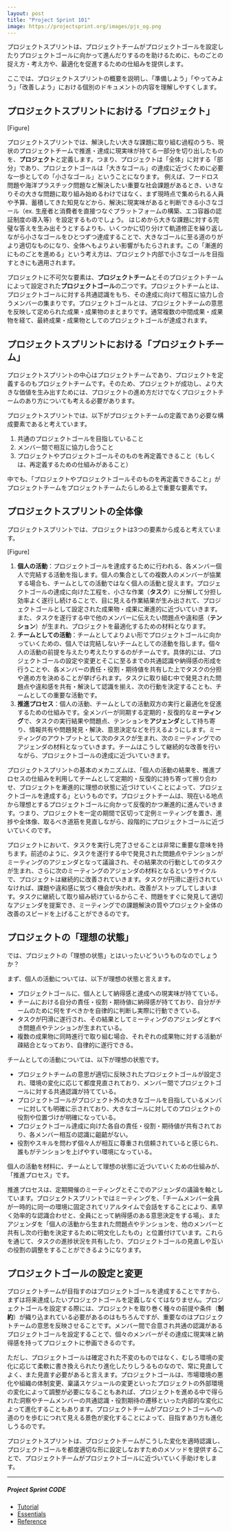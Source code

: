 ```yaml
---
layout: post
title: "Project Sprint 101"
image: https://projectsprint.org/images/pjs_og.png
---
```


プロジェクトスプリントは、プロジェクトチームがプロジェクトゴールを設定したりプロジェクトゴールに向かって進んだりするのを助けるために、ものごとの捉え方・考え方や、最適化を促進するための仕組みを提供します。

ここでは、プロジェクトスプリントの概要を説明し、「準備しよう」「やってみよう」「改善しよう」における個別のドキュメントの内容を理解しやすくします。

## プロジェクトスプリントにおける「プロジェクト」

[Figure]

プロジェクトスプリントでは、解決したい大きな課題に取り組む過程のうち、現状のプロジェクトチームで推進・達成に現実味が持てる一部分を切り出したものを、**プロジェクト**と定義します。つまり、プロジェクトは「全体」に対する「部分」であり、プロジェクトゴールは「大きなゴール」の達成に近づくために必要な一歩としての「小さなゴール」ということになります。
例えば、フードロス問題や海洋プラスチック問題など解決したい重要な社会課題があるとき、いきなりその大きな問題に取り組み始めるわけではなく、まず現時点で集められる人員や予算、蓄積してきた知見などから、解決に現実味があると判断できる小さなゴール（ex. 生産者と消費者を直接つなぐプラットフォームの構築、エコ容器の認証制度の導入等）を設定するものでしょう。
はじめから大きな課題に対する完璧な答えを生み出そうとするよりも、いくつかに切り分けて軌道修正を繰り返しながら小さなゴールをひとつずつ達成することで、大きなゴールに至る道のりがより適切なものになり、全体へもよりよい影響がもたらされます。この「漸進的にものごとを進める」という考え方は、プロジェクト内部で小さなゴールを目指すときにも適用されます。

プロジェクトに不可欠な要素は、**プロジェクトチーム**とそのプロジェクトチームによって設定された**プロジェクトゴール**の二つです。プロジェクトチームとは、プロジェクトゴールに対する共通認識をもち、その達成に向けて相互に協力し合うメンバーの集まりです。プロジェクトゴールとは、プロジェクトチームの意思を反映して定められた成果・成果物のまとまりです。通常複数の中間成果・成果物を経て、最終成果・成果物としてのプロジェクトゴールが達成されます。

## プロジェクトスプリントにおける「プロジェクトチーム」

プロジェクトスプリントの中心はプロジェクトチームであり、プロジェクトを定義するのもプロジェクトチームです。そのため、プロジェクトが成功し、より大きな価値を生み出すためには、プロジェクトの進め方だけでなくプロジェクトチームのあり方についても考える必要があります。

プロジェクトスプリントでは、以下がプロジェクトチームの定義であり必要な構成要素であると考えています。

1. 共通のプロジェクトゴールを目指していること
2. メンバー間で相互に協力し合うこと
3. プロジェクトやプロジェクトゴールそのものを再定義できること（もしくは、再定義するための仕組みがあること）

中でも、「プロジェクトやプロジェクトゴールそのものを再定義できること」がプロジェクトチームをプロジェクトチームたらしめる上で重要な要素です。

## プロジェクトスプリントの全体像

プロジェクトスプリントでは、プロジェクトは3つの要素から成ると考えています。

[Figure]

1. **個人の活動**：プロジェクトゴールを達成するために行われる、各メンバー個人で完結する活動を指します。個人の集合としての複数人のメンバーが協業する場合も、チームとしての活動ではなく個人の活動と捉えます。プロジェクトゴールの達成に向けた工程を、小さな作業（**タスク**）に分解して分担し効率よく遂行し続けることで、目に見える作業結果が生み出されて、プロジェクトゴールとして設定された成果物・成果に漸進的に近づいていきます。また、タスクを遂行する中で他のメンバーに伝えたい問題点や違和感（**テンション**）が生まれ、プロジェクトを最適化するための材料となります。
2. **チームとしての活動**：チームとしてよりよい形でプロジェクトゴールに向かっていくための、個人では完結しないチームとしての活動を指します。個々人の活動の前提を与えたり考えたりするのがチームです。具体的には、プロジェクトゴールの設定や変更とそこに至るまでの共通認識や納得感の形成を行うことや、各メンバーの責任・役割・期待値を共有した上でタスクの分担や進め方を決めることが挙げられます。タスクに取り組む中で発見された問題点や違和感を共有・解決して認識を揃え、次の行動を決定することも、チームとしての重要な活動です。
3. **推進プロセス**：個人の活動、チームとしての活動双方の実行と最適化を促進するための仕組みです。全メンバーが同期する定期的・反復的な**ミーティング**で、タスクの実行結果や問題点、テンションを**アジェンダ**として持ち寄り、情報共有や問題発見・解決、意思決定などを行えるようにします。ミーティングのアウトプットとして次のタスクが生まれ、次のミーティングでのアジェンダの材料となっていきます。チームはこうして継続的な改善を行いながら、プロジェクトゴールの達成に近づいていきます。

プロジェクトスプリントの基本のメカニズムは、「個人の活動の結果を、推進プロセスの仕組みを利用してチームとして定期的・反復的に持ち寄って擦り合わせ、プロジェクトを漸進的に理想の状態に近づけていくことによって、プロジェクトゴールを達成する」というものです。プロジェクトチームは、現在いる地点から理想とするプロジェクトゴールに向かって反復的かつ漸進的に進んでいきます。つまり、プロジェクトを一定の期間で区切って定例ミーティングを置き、進捗や全体像、取るべき道筋を見直しながら、段階的にプロジェクトゴールに近づいていくのです。

プロジェクトにおいて、タスクを実行し完了させることは非常に重要な意味を持ちます。前述のように、タスクを遂行する中で発見された問題点やテンションがミーティングのアジェンダとなって議論され、その結果次の行動としてのタスクが生まれ、さらに次のミーティングのアジェンダの材料となるというサイクルで、プロジェクトは継続的に改善されていきます。タスクが円滑に遂行されていなければ、課題や違和感に気づく機会が失われ、改善がストップしてしまいます。タスクに継続して取り組み続けているからこそ、問題をすぐに発見して適切なアジェンダを提案でき、ミーティングでの課題解決の質やプロジェクト全体の改善のスピードを上げることができるのです。

## プロジェクトの「理想の状態」

では、プロジェクトの「理想の状態」とはいったいどういうものなのでしょうか？

まず、個人の活動については、以下が理想の状態と言えます。
- プロジェクトゴールに、個人として納得感と達成への現実味が持てている。
- チームにおける自分の責任・役割・期待値に納得感が持てており、自分がチームのために何をすべきかを自律的に判断し実際に行動できている。
- タスクが円滑に遂行され、その結果としてミーティングのアジェンダとすべき問題点やテンションが生まれている。
- 複数の成果物に同時進行で取り組む場合、それぞれの成果物に対する活動が疎結合となっており、自律的に遂行できる。

チームとしての活動については、以下が理想の状態です。
- プロジェクトチームの意思が適切に反映されたプロジェクトゴールが設定され、環境の変化に応じて都度見直されており、メンバー間でプロジェクトゴールに対する共通認識が持てている。
- プロジェクトゴールがプロジェクト外の大きなゴールを目指しているメンバーに対しても明確に示されており、大きなゴールに対してのプロジェクトの役割や位置づけが明確になっている。
- プロジェクトゴール達成に向けた各自の責任・役割・期待値が共有されており、各メンバー相互の認識に齟齬がない。
- 役割やスキルを問わず個々人が相互に尊重され信頼されていると感じられ、誰もがテンションを上げやすい環境になっている。

個人の活動を材料に、チームとして理想の状態に近づいていくための仕組みが、「推進プロセス」です。

推進プロセスは、定期開催のミーティングとそこでのアジェンダの議論を軸としています。プロジェクトスプリントではミーティングを、「チームメンバー全員が一時的に同一の環境に固定されてリアルタイムで会話をすることにより、素早く効率的な認識合わせと、全員にとって納得感のある意思決定をする場」、またアジェンダを「個人の活動から生まれた問題点やテンションを、他のメンバーと共有し次の行動を決定するために明文化したもの」と位置付けています。これらを通じて、タスクの進捗状況を共有したり、プロジェクトゴールの見直しや互いの役割の調整をすることができるようになります。

## プロジェクトゴールの設定と変更

プロジェクトチームが目指すのはプロジェクトゴールを達成することですから、まずは将来達成したいプロジェクトゴールを定義しなくてはなりません。プロジェクトゴールを設定する際には、プロジェクトを取り巻く種々の前提や条件（**制約**）が織り込まれている必要があるのはもちろんですが、重要なのはプロジェクトチームの意思を反映させることです。メンバー間で合意され共通の認識があるプロジェクトゴールを設定することで、個々のメンバーがその達成に現実味と納得感を持ってプロジェクトに参画できるのです。

ただし、プロジェクトゴールは確定された不変のものではなく、むしろ環境の変化に応じて柔軟に書き換えられたり進化したりしうるものなので、常に見直してよく、また見直す必要があると言えます。プロジェクトゴールは、市場環境の悪化や組織の体制変更、稟議スケジュールの変更といったプロジェクトの外部環境の変化によって調整が必要になることもあれば、プロジェクトを進める中で得られた洞察やチームメンバーの共通認識・役割期待の遷移といった内部的な変化によって進化することもあります。プロジェクトチームがプロジェクトゴールへの道のりを歩むにつれて見える景色が変化することによって、目指すあり方も進化しうるのです。

プロジェクトスプリントは、プロジェクトチームがこうした変化を適時認識し、プロジェクトゴールを都度適切な形に設定しなおすためのメソッドを提供することで、プロジェクトチームがプロジェクトゴールに近づいていく手助けをします。

---

##### Project Sprint CODE
- [Tutorial](../tutorial/index.md)
- [Essentials](../essentials.md)
- [Reference](../reference.md)
